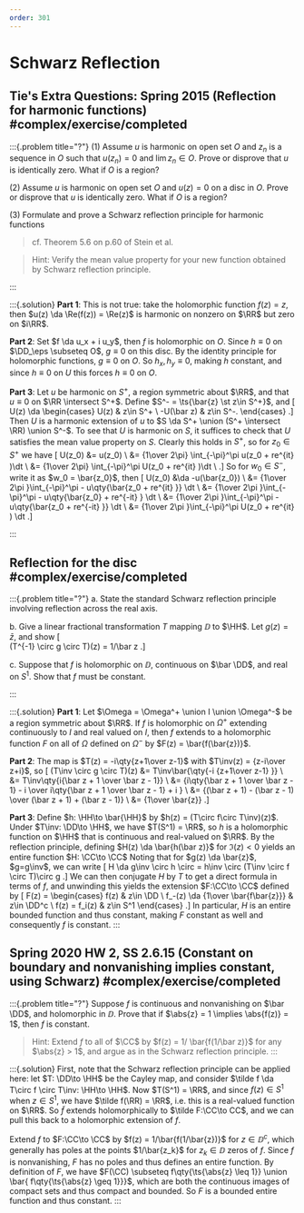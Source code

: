 ```yaml
---
order: 301
---
```


# Schwarz Reflection

## Tie's Extra Questions: Spring 2015 (Reflection for harmonic functions) #complex/exercise/completed

:::{.problem title="?"}
(1) Assume $u$ is harmonic on open set $O$ and $z_n$ is a sequence
in $O$ such that $u(z_n) = 0$ and $\lim z_n \in O$. Prove or
disprove that $u$ is identically zero. What if $O$ is a region?

(2) Assume $u$ is harmonic on open set $O$ and $u(z) = 0$ on a
disc in $O$. Prove or disprove that $u$ is identically zero. What if
$O$ is a region?

(3) Formulate and prove a Schwarz reflection principle for
harmonic functions

> cf. Theorem 5.6 on p.60 of Stein et al.

> Hint: Verify the mean value property for your new function obtained by
Schwarz reflection principle.

:::

:::{.solution}
**Part 1**:
This is not true: take the holomorphic function $f(z) = z$, then $u(z) \da \Re(f(z)) = \Re(z)$ is harmonic on nonzero on $\RR$ but zero on $i\RR$.

**Part 2**:
Set $f \da u_x + i u_y$, then $f$ is holomorphic on $O$.
Since $h\equiv 0$ on $\DD_\eps \subseteq O$, $g\equiv 0$ on this disc.
By the identity principle for holomorphic functions, $g\equiv 0$ on $O$.
So $h_x, h_y \equiv 0$, making $h$ constant, and since $h\equiv 0$ on $U$ this forces $h\equiv 0$ on $O$.

**Part 3**:
Let $u$ be harmonic on $S^+$, a region symmetric about $\RR$, and that $u\equiv 0$ on $\RR \intersect S^+$.
Define $S^- = \ts{\bar{z} \st z\in S^+}$, and
\[
U(z) \da 
\begin{cases}
 U(z) &  z\in S^+
\\
 -U(\bar z) & z\in S^-.
\end{cases}
.\]
Then $U$ is a harmonic extension of $u$ to $S \da S^+ \union (S^+ \intersect \RR) \union S^-$.
To see that $U$ is harmonic on $S$, it suffices to check that $U$ satisfies the mean value property on $S$.
Clearly this holds in $S^+$, so for $z_0\in S^+$ we have
\[
U(z_0) 
&= u(z_0) \\
&= {1\over 2\pi} \int_{-\pi}^\pi u(z_0 + re^{it} )\dt \\
&= {1\over 2\pi} \int_{-\pi}^\pi U(z_0 + re^{it} )\dt \\
.\]
So for $w_0\in S^-$, write it as $w_0 = \bar{z_0}$, then
\[
U(z_0)
&\da -u(\bar{z_0}) \\
&= {1\over 2\pi }\int_{-\pi}^\pi - u\qty{\bar{z_0 + re^{it} }} \dt \\
&= {1\over 2\pi }\int_{-\pi}^\pi - u\qty{\bar{z_0} + re^{-it} } \dt \\
&= {1\over 2\pi }\int_{-\pi}^\pi - u\qty{\bar{z_0 + re^{-it} }} \dt \\
&= {1\over 2\pi }\int_{-\pi}^\pi U(z_0 + re^{it} ) \dt
.\]

:::

## Reflection for the disc #complex/exercise/completed

:::{.problem title="?"}
a. 
State the standard Schwarz reflection principle involving reflection across the real axis.

b. 
Give a linear fractional transformation $T$ mapping $\DD$ to $\HH$.
Let $g(z) = \bar z$, and show
\[  
(T^{-1} \circ g \circ T)(z) = 1/\bar z
.\]

c.
Suppose that $f$ is holomorphic on $\DD$, continuous on $\bar \DD$, and real on $S^1$.
Show that $f$ must be constant.

:::

:::{.solution}
**Part 1**:
Let $\Omega = \Omega^+ \union I \union \Omega^-$ be a region symmetric about $\RR$.
If $f$ is holomorphic on $\Omega^+$ extending continuously to $I$ and real valued on $I$, then $f$ extends to a holomorphic function $F$ on all of $\Omega$ defined on $\Omega^-$ by $F(z) = \bar{f(\bar{z})}$.

**Part 2**:
The map is $T(z) = -i\qty{z+1\over z-1}$ with $T\inv(z) = {z-i\over z+i}$, so
\[
(T\inv \circ g \circ T)(z)
&= T\inv\bar{\qty{-i {z+1\over z-1} }} \\
&= T\inv\qty{i{\bar z + 1 \over \bar z - 1}} \\
&= {i\qty{\bar z + 1 \over \bar z - 1} - i \over i\qty{\bar z + 1 \over \bar z - 1} + i } \\
&= {(\bar z + 1) - (\bar z - 1) \over (\bar z + 1) + (\bar z - 1)} \\
&= {1\over \bar{z}}
.\]


**Part 3**:
Define $h: \HH\to \bar{\HH}$ by $h(z) = (T\circ f\circ T\inv)(z)$.
Under $T\inv: \DD\to \HH$, we have $T(S^1) = \RR$, so $h$ is a holomorphic function on $\HH$ that is continuous and real-valued on $\RR$.
By the reflection principle, defining $H(z) \da \bar{h(\bar z)}$ for $\Im(z) < 0$ yields an entire function $H: \CC\to \CC$
Noting that for $g(z) \da \bar{z}$, $g=g\inv$, we can write
\[
H \da g\inv \circ h \circ = h\inv \circ (T\inv \circ f \circ T)\circ g
.\]
We can then conjugate $H$ by $T$ to get a direct formula in terms of $f$, and unwinding this yields the extension $F:\CC\to \CC$ defined by
\[
F(z) = 
\begin{cases}
f(z) & z\in \DD 
\\
f_-(z) \da {1\over \bar{f\bar{z}}} & z\in \DD^c \\
f(z) = f_i(z) & z\in S^1
\end{cases}
.\]
In particular, $H$ is an entire bounded function and thus constant, making $F$ constant as well and consequently $f$ is constant.
:::

## Spring 2020 HW 2, SS 2.6.15 (Constant on boundary and nonvanishing implies constant, using Schwarz) #complex/exercise/completed

:::{.problem title="?"}
Suppose $f$ is continuous and nonvanishing on $\bar \DD$, and holomorphic in $\DD$.
Prove that if $\abs{z} = 1 \implies \abs{f(z)} = 1$, then $f$ is constant.

> Hint: Extend $f$ to all of $\CC$ by $f(z) = 1/ \bar{f(1/\bar z)}$ for any $\abs{z} > 1$, and argue as in the Schwarz reflection principle.
:::

:::{.solution}
First, note that the Schwarz reflection principle can be applied here: let $T: \DD\to \HH$ be the Cayley map, and consider $\tilde f \da T\circ f \circ T\inv: \HH\to \HH$.
Now $T(S^1) = \RR$, and since $f(z)\in S^1$ when $z\in S^1$, we have $\tilde f(\RR) = \RR$, i.e. this is a real-valued function on $\RR$.
So $\tilde f$ extends holomorphically to $\tilde F:\CC\to CC$, and we can pull this back to a holomorphic extension of $f$.

Extend $f$ to $F:\CC\to \CC$ by $f(z) = 1/\bar{f(1/\bar{z})}$ for $z\in \DD^c$, which generally has poles at the points $1/\bar{z_k}$ for $z_k\in \DD$ zeros of $f$.
Since $f$ is nonvanishing, $F$ has no poles and thus defines an entire function.
By definition of $F$, we have $F(\CC) \subseteq f\qty{\ts{\abs{z} \leq 1}} \union \bar{ f\qty{\ts{\abs{z} \geq 1}}}$, which are both the continuous images of compact sets and thus compact and bounded.
So $F$ is a bounded entire function and thus constant.
:::

